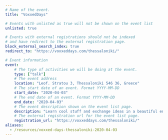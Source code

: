 ```yaml
---
# Name of the event.
title: "VoxxedDays"

# Events with unlisted as true will not be shown on the event list
unlisted: true

# Events with external registrations should not be indexed
# and have redirect to the external registration page.
block_external_search_index: true
redirect_to: "https://voxxeddays.com/thessaloniki/"

# Event information
event:
    # The type of activities we will be doing at the event.
    type: ["talk"]
    # The event address
    location: "Leof. Stratou 3, Thessaloniki 546 36, Greece"
    # The start date of an event. Format YYYY-MM-DD
    start_date: "2020-04-03"
    # The end date of an event. Format YYYY-MM-DD
    end_date: "2020-04-03"
    # The event description shown on the event list page.
    description: "Learn cool stuff and exchange ideas in a beautiful environment with leaders of technologies that run the world, such as Java, Scala, Ruby, Go, C# or anything else."
    # The external registration url for the event list page.
    registration_url: "https://voxxeddays.com/thessaloniki/"
aliases:
  - /resources/voxxed-days-thessaloniki-2020-04-03
---
```


